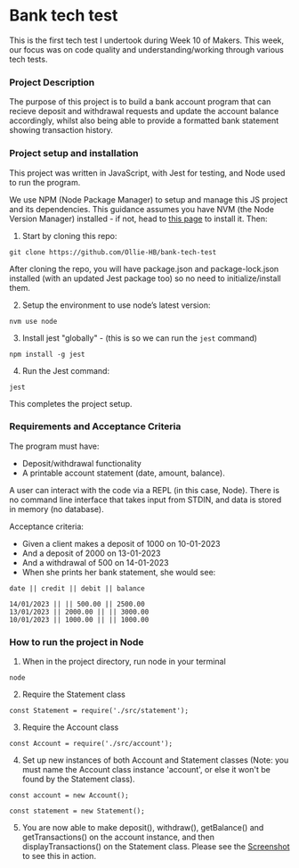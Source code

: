 # Bank tech test

This is the first tech test I undertook during Week 10 of Makers. This week, our focus was on code quality and understanding/working through various tech tests.

### Project Description

The purpose of this project is to build a bank account program that can recieve deposit and withdrawal requests and update the account balance accordingly, whilst also being able to provide a formatted bank statement showing transaction history.

### Project setup and installation

This project was written in JavaScript, with Jest for testing, and Node used to run the program.

We use NPM (Node Package Manager) to setup and manage this JS project and its dependencies. This guidance assumes you have NVM (the Node Version Manager) installed - if not, head to [this page](https://github.com/nvm-sh/nvm#installing-and-updating) to install it. Then:

1. Start by cloning this repo:
```
git clone https://github.com/Ollie-HB/bank-tech-test
```
After cloning the repo, you will have package.json and package-lock.json installed (with an updated Jest package too) so no need to initialize/install them.

2. Setup the environment to use node’s latest version:
```
nvm use node
```
3. Install jest "globally" - (this is so we can run the `jest` command)
```
npm install -g jest
```
4. Run the Jest command:
```
jest
```
This completes the project setup.
### Requirements and Acceptance Criteria

The program must have:

- Deposit/withdrawal functionality
- A printable account statement (date, amount, balance).

 A user can interact with the code via a REPL (in this case, Node). There is no command line interface that takes input from STDIN, and data is stored in memory (no database).

 Acceptance criteria:

- Given a client makes a deposit of 1000 on 10-01-2023
- And a deposit of 2000 on 13-01-2023
- And a withdrawal of 500 on 14-01-2023
- When she prints her bank statement, she would see:

 ```
date || credit || debit || balance

14/01/2023 || || 500.00 || 2500.00
13/01/2023 || 2000.00 || || 3000.00
10/01/2023 || 1000.00 || || 1000.00
 ```
### How to run the project in Node

1. When in the project directory, run node in your terminal
```
node
```
2. Require the Statement class
```
const Statement = require('./src/statement');
```
3. Require the Account class
```
const Account = require('./src/account');
```
4. Set up new instances of both Account and Statement classes (Note: you must name the Account class instance 'account', or else it won't be found by the Statement class).
```
const account = new Account();

const statement = new Statement();
```
5. You are now able to make deposit(), withdraw(), getBalance() and getTransactions() on the account instance, and then displayTransactions() on the Statement class. Please see the [Screenshot](./instructions.png) to see this in action.

